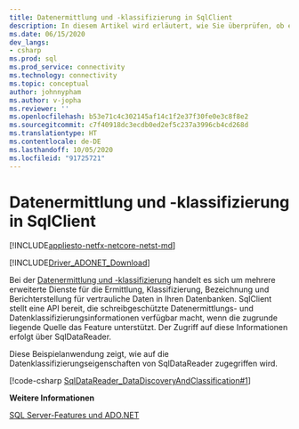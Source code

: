 ```yaml
---
title: Datenermittlung und -klassifizierung in SqlClient
description: In diesem Artikel wird erläutert, wie Sie überprüfen, ob eine SQL Server-Datenbank die Datenklassifizierung unterstützt. Außerdem erfahren Sie, wie Sie über das SqlDataReader-Objekt auf Datenklassifizierungsinformationen zugreifen.
ms.date: 06/15/2020
dev_langs:
- csharp
ms.prod: sql
ms.prod_service: connectivity
ms.technology: connectivity
ms.topic: conceptual
author: johnnypham
ms.author: v-jopha
ms.reviewer: ''
ms.openlocfilehash: b53e71c4c302145af14c1f2e37f30fe0e3c8f8e2
ms.sourcegitcommit: c7f40918dc3ecdb0ed2ef5c237a3996cb4cd268d
ms.translationtype: HT
ms.contentlocale: de-DE
ms.lasthandoff: 10/05/2020
ms.locfileid: "91725721"
---
```

# <a name="data-discovery-and-classification-in-sqlclient"></a>Datenermittlung und -klassifizierung in SqlClient

[!INCLUDE[appliesto-netfx-netcore-netst-md](../../../includes/appliesto-netfx-netcore-netst-md.md)]

[!INCLUDE[Driver_ADONET_Download](../../../includes/driver_adonet_download.md)]

Bei der [Datenermittlung und -klassifizierung](../../../relational-databases/security/sql-data-discovery-and-classification.md?view=sql-server-2017) handelt es sich um mehrere erweiterte Dienste für die Ermittlung, Klassifizierung, Bezeichnung und Berichterstellung für vertrauliche Daten in Ihren Datenbanken. SqlClient stellt eine API bereit, die schreibgeschützte Datenermittlungs- und Datenklassifizierungsinformationen verfügbar macht, wenn die zugrunde liegende Quelle das Feature unterstützt. Der Zugriff auf diese Informationen erfolgt über SqlDataReader.

Diese Beispielanwendung zeigt, wie auf die Datenklassifizierungseigenschaften von SqlDataReader zugegriffen wird.

[!code-csharp [SqlDataReader_DataDiscoveryAndClassification#1](~/../sqlclient/doc/samples/SqlDataReader_DataDiscoveryAndClassification.cs#1)]

**Weitere Informationen**  

 [SQL Server-Features und ADO.NET](sql-server-features-adonet.md)